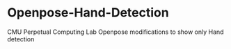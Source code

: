 # Openpose-Hand-Detection
CMU Perpetual Computing Lab Openpose modifications to show only Hand detection
